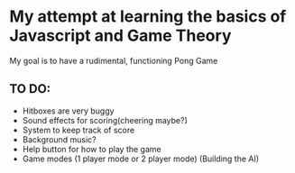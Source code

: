 # My attempt at learning the basics of Javascript and Game Theory

My goal is to have a rudimental, functioning Pong Game


## TO DO:

  * Hitboxes are very buggy
  * Sound effects for scoring(cheering maybe?)
  * System to keep track of score
  * Background music?
  * Help button for how to play the game
  * Game modes (1 player mode or 2 player mode) (Building the AI)
